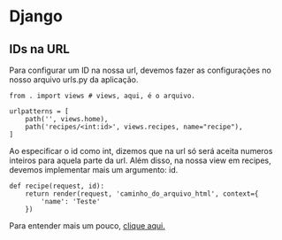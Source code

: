 # Django

## IDs na URL
Para configurar um ID na nossa url, devemos fazer as configurações no nosso arquivo urls.py da aplicação.
```
from . import views # views, aqui, é o arquivo.

urlpatterns = [
    path('', views.home),
    path('recipes/<int:id>', views.recipes, name="recipe"),
]
```

Ao especificar o id como int, dizemos que na url só será aceita numeros inteiros para aquela parte da url. Além disso, na nossa view em recipes, devemos implementar mais um argumento: id.
```
def recipe(request, id):
    return render(request, 'caminho_do_arquivo_html', context={
        'name': 'Teste'
    })
```

Para entender mais um pouco, [clique aqui.](https://docs.djangoproject.com/pt-br/3.2/topics/http/urls/)